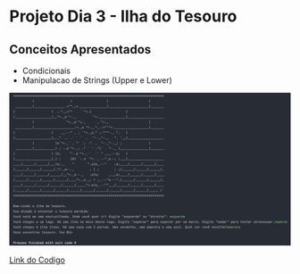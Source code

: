 # Projeto Dia 3 - Ilha do Tesouro

## Conceitos Apresentados
- Condicionais
- Manipulacao de Strings (Upper e Lower)

![Exec](./Exec.png)

[Link do Codigo](./project_treasure-island.py)